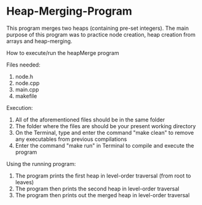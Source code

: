 # Heap-Merging-Program
This program merges two heaps (containing pre-set integers). The main purpose of this program was to practice node creation, heap creation from arrays and heap-merging.

How to execute/run the heapMerge program

Files needed:
1. node.h
2. node.cpp
3. main.cpp
4. makefile

Execution:
1. All of the aforementioned files should be in the same folder
2. The folder where the files are should be your present working directory
3. On the Terminal, type and enter the command "make clean" to remove any executables from previous compilations
4. Enter the command "make run" in Terminal to compile and execute the program

Using the running program:
1. The program prints the first heap in level-order traversal (from root to leaves)
2. The program then prints the second heap in level-order traversal
3. The program then prints out the merged heap in level-order traversal
